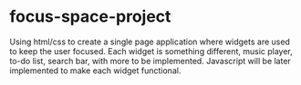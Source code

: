# focus-space-project
Using html/css to create a single page application where widgets are used to keep the user focused. Each widget is something different, music player, to-do list, search bar, with more to be implemented. Javascript will be later implemented to make each widget functional.
